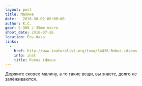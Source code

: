 ```yaml
---
layout: post
title: Малина
date:   2016-08-02 00:00:00
author: К.С.
gear: E-300 / 35mm macro
shoot_date: 2016-07-26
location: Ёль-база
links:
  -
    href: http://www.inaturalist.org/taxa/54436-Rubus-idaeus
    info: inat
    title: Rubus idaeus
---
```


Держите скорее малину, а то такие вещи, вы знаете, долго не залёживаются.
